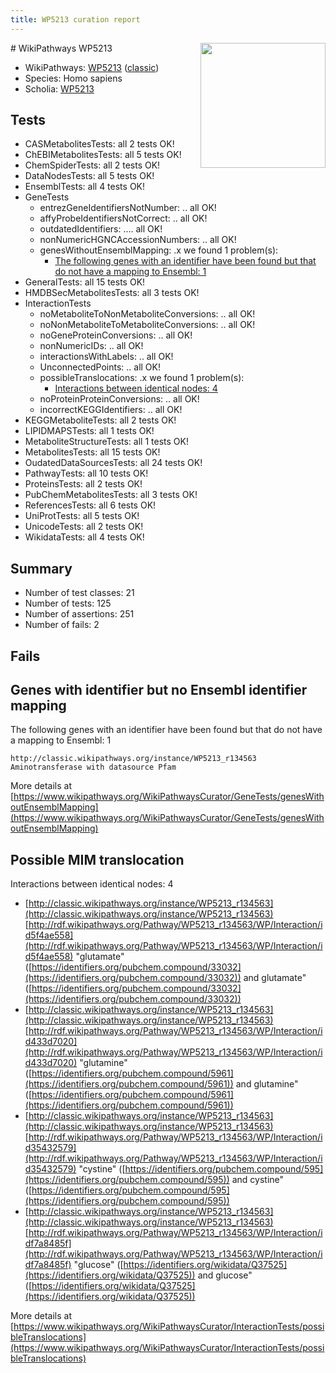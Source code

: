 ```yaml
---
title: WP5213 curation report
---
```


<img style="float: right; width: 200px" src="https://upload.wikimedia.org/wikipedia/commons/thumb/8/83/Wplogo_with_text_500.png/640px-Wplogo_with_text_500.png" />
# WikiPathways WP5213

* WikiPathways: [WP5213](https://wikipathways.org/pathways/WP5213) ([classic](https://classic.wikipathways.org/instance/WP5213))
* Species: Homo sapiens
* Scholia: [WP5213](https://scholia.toolforge.org/wikipathways/WP5213)
## Tests
* CASMetabolitesTests: all 2 tests OK!
* ChEBIMetabolitesTests: all 5 tests OK!
* ChemSpiderTests: all 2 tests OK!
* DataNodesTests: all 5 tests OK!
* EnsemblTests: all 4 tests OK!
* GeneTests
    * entrezGeneIdentifiersNotNumber: .. all OK!
    * affyProbeIdentifiersNotCorrect: .. all OK!
    * outdatedIdentifiers: .... all OK!
    * nonNumericHGNCAccessionNumbers: .. all OK!
    * genesWithoutEnsemblMapping: .x we found 1 problem(s):
        * [The following genes with an identifier have been found but that do not have a mapping to Ensembl: 1](#40286d83)
* GeneralTests: all 15 tests OK!
* HMDBSecMetabolitesTests: all 3 tests OK!
* InteractionTests
    * noMetaboliteToNonMetaboliteConversions: .. all OK!
    * noNonMetaboliteToMetaboliteConversions: .. all OK!
    * noGeneProteinConversions: .. all OK!
    * nonNumericIDs: .. all OK!
    * interactionsWithLabels: .. all OK!
    * UnconnectedPoints: .. all OK!
    * possibleTranslocations: .x we found 1 problem(s):
        * [Interactions between identical nodes: 4](#1c118209)
    * noProteinProteinConversions: .. all OK!
    * incorrectKEGGIdentifiers: .. all OK!
* KEGGMetaboliteTests: all 2 tests OK!
* LIPIDMAPSTests: all 1 tests OK!
* MetaboliteStructureTests: all 1 tests OK!
* MetabolitesTests: all 15 tests OK!
* OudatedDataSourcesTests: all 24 tests OK!
* PathwayTests: all 10 tests OK!
* ProteinsTests: all 2 tests OK!
* PubChemMetabolitesTests: all 3 tests OK!
* ReferencesTests: all 6 tests OK!
* UniProtTests: all 5 tests OK!
* UnicodeTests: all 2 tests OK!
* WikidataTests: all 4 tests OK!


## Summary

* Number of test classes: 21
* Number of tests: 125
* Number of assertions: 251
* Number of fails: 2

## Fails

<a name="40286d83" />

## Genes with identifier but no Ensembl identifier mapping

The following genes with an identifier have been found but that do not have a mapping to Ensembl: 1
```
http://classic.wikipathways.org/instance/WP5213_r134563 Aminotransferase with datasource Pfam
```

More details at [https://www.wikipathways.org/WikiPathwaysCurator/GeneTests/genesWithoutEnsemblMapping](https://www.wikipathways.org/WikiPathwaysCurator/GeneTests/genesWithoutEnsemblMapping)

<a name="1c118209" />

## Possible MIM translocation

Interactions between identical nodes: 4

* [http://classic.wikipathways.org/instance/WP5213_r134563](http://classic.wikipathways.org/instance/WP5213_r134563) [http://rdf.wikipathways.org/Pathway/WP5213_r134563/WP/Interaction/id5f4ae558](http://rdf.wikipathways.org/Pathway/WP5213_r134563/WP/Interaction/id5f4ae558) "glutamate" ([https://identifiers.org/pubchem.compound/33032](https://identifiers.org/pubchem.compound/33032)) and 
glutamate" ([https://identifiers.org/pubchem.compound/33032](https://identifiers.org/pubchem.compound/33032))
* [http://classic.wikipathways.org/instance/WP5213_r134563](http://classic.wikipathways.org/instance/WP5213_r134563) [http://rdf.wikipathways.org/Pathway/WP5213_r134563/WP/Interaction/id433d7020](http://rdf.wikipathways.org/Pathway/WP5213_r134563/WP/Interaction/id433d7020) "glutamine" ([https://identifiers.org/pubchem.compound/5961](https://identifiers.org/pubchem.compound/5961)) and 
glutamine" ([https://identifiers.org/pubchem.compound/5961](https://identifiers.org/pubchem.compound/5961))
* [http://classic.wikipathways.org/instance/WP5213_r134563](http://classic.wikipathways.org/instance/WP5213_r134563) [http://rdf.wikipathways.org/Pathway/WP5213_r134563/WP/Interaction/id35432579](http://rdf.wikipathways.org/Pathway/WP5213_r134563/WP/Interaction/id35432579) "cystine" ([https://identifiers.org/pubchem.compound/595](https://identifiers.org/pubchem.compound/595)) and 
cystine" ([https://identifiers.org/pubchem.compound/595](https://identifiers.org/pubchem.compound/595))
* [http://classic.wikipathways.org/instance/WP5213_r134563](http://classic.wikipathways.org/instance/WP5213_r134563) [http://rdf.wikipathways.org/Pathway/WP5213_r134563/WP/Interaction/idf7a8485f](http://rdf.wikipathways.org/Pathway/WP5213_r134563/WP/Interaction/idf7a8485f) "glucose" ([https://identifiers.org/wikidata/Q37525](https://identifiers.org/wikidata/Q37525)) and 
glucose" ([https://identifiers.org/wikidata/Q37525](https://identifiers.org/wikidata/Q37525))


More details at [https://www.wikipathways.org/WikiPathwaysCurator/InteractionTests/possibleTranslocations](https://www.wikipathways.org/WikiPathwaysCurator/InteractionTests/possibleTranslocations)

